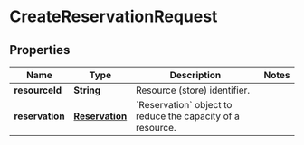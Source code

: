 
# CreateReservationRequest

## Properties
Name | Type | Description | Notes
------------ | ------------- | ------------- | -------------
**resourceId** | **String** | Resource (store) identifier. | 
**reservation** | [**Reservation**](Reservation.md) | &#x60;Reservation&#x60; object to reduce the capacity of a resource. | 



